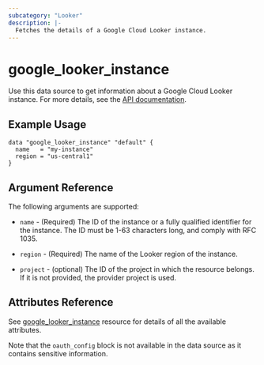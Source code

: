 ```yaml
---
subcategory: "Looker"
description: |-
  Fetches the details of a Google Cloud Looker instance.
---
```


# google_looker_instance

Use this data source to get information about a Google Cloud Looker instance. For more details, see the [API documentation](https://cloud.google.com/looker/docs/reference/rest/v1/projects.locations.instances).

## Example Usage

```hcl
data "google_looker_instance" "default" {
  name   = "my-instance"
  region = "us-central1"
}
```

## Argument Reference

The following arguments are supported:

* `name` -
  (Required)
  The ID of the instance or a fully qualified identifier for the instance. The ID must be 1-63 characters long, and comply with RFC 1035.

* `region` -
  (Required)
  The name of the Looker region of the instance.

* `project` - 
  (optional) 
  The ID of the project in which the resource belongs. If it is not provided, the provider project is used.

## Attributes Reference

See [google_looker_instance](https://registry.terraform.io/providers/hashicorp/google/latest/docs/resources/looker_instance) resource for details of all the available attributes.

Note that the `oauth_config` block is not available in the data source as it contains sensitive information.
